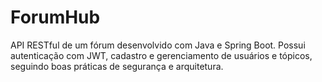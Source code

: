 # ForumHub
API RESTful de um fórum desenvolvido com Java e Spring Boot. Possui autenticação com JWT, cadastro e gerenciamento de usuários e tópicos, seguindo boas práticas de segurança e arquitetura.
